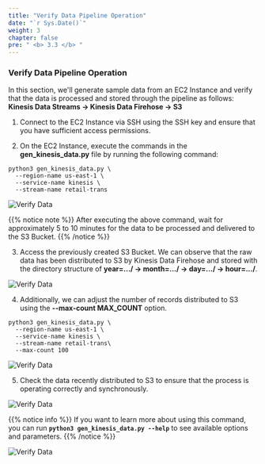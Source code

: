```yaml
---
title: "Verify Data Pipeline Operation"
date: "`r Sys.Date()`"
weight: 3
chapter: false
pre: " <b> 3.3 </b> "
---
```


### Verify Data Pipeline Operation

In this section, we'll generate sample data from an EC2 Instance and verify that the data is processed and stored through the pipeline as follows: **Kinesis Data Streams -> Kinesis Data Firehose -> S3**

1. Connect to the EC2 Instance via SSH using the SSH key and ensure that you have sufficient access permissions.

2. On the EC2 Instance, execute the commands in the **gen_kinesis_data.py** file by running the following command:

```shell script
python3 gen_kinesis_data.py \
  --region-name us-east-1 \
  --service-name kinesis \
  --stream-name retail-trans
```

![Verify Data](/ws2-bussiness-intelligence-system-aws/images/3.3-VerifyDataPipelineOperation/0001-verifydata.png?featherlight=false&width=70pc)

{{% notice note %}}
After executing the above command, wait for approximately 5 to 10 minutes for the data to be processed and delivered to the S3 Bucket.
{{% /notice %}}

3. Access the previously created S3 Bucket. We can observe that the raw data has been distributed to S3 by Kinesis Data Firehose and stored with the directory structure of **year=.../ -> month=.../ -> day=.../ -> hour=.../**.

![Verify Data](/ws2-bussiness-intelligence-system-aws/images/3.3-VerifyDataPipelineOperation/0002-verifydata.png?featherlight=false&width=70pc)

4. Additionally, we can adjust the number of records distributed to S3 using the **--max-count MAX_COUNT** option.

```shell script
python3 gen_kinesis_data.py \
  --region-name us-east-1 \
  --service-name kinesis \
  --stream-name retail-trans\
  --max-count 100
```

![Verify Data](/ws2-bussiness-intelligence-system-aws/images/3.3-VerifyDataPipelineOperation/0003-verifydata.png?featherlight=false&width=70pc)

5. Check the data recently distributed to S3 to ensure that the process is operating correctly and synchronously.

![Verify Data](/ws2-bussiness-intelligence-system-aws/images/3.3-VerifyDataPipelineOperation/0004-verifydata.png?featherlight=false&width=70pc)

{{% notice info %}}
If you want to learn more about using this command, you can run **`python3 gen_kinesis_data.py --help`** to see available options and parameters.
{{% /notice %}}

![Verify Data](/ws2-bussiness-intelligence-system-aws/images/3.3-VerifyDataPipelineOperation/0005-verifydata.png?featherlight=false&width=70pc)
